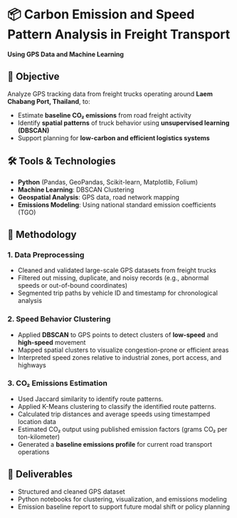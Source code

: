 # 📦 Carbon Emission and Speed Pattern Analysis in Freight Transport  
**Using GPS Data and Machine Learning**

## 🧠 Objective
Analyze GPS tracking data from freight trucks operating around **Laem Chabang Port, Thailand**, to:

- Estimate **baseline CO₂ emissions** from road freight activity  
- Identify **spatial patterns** of truck behavior using **unsupervised learning (DBSCAN)**  
- Support planning for **low-carbon and efficient logistics systems**

## 🛠️ Tools & Technologies
- **Python** (Pandas, GeoPandas, Scikit-learn, Matplotlib, Folium)  
- **Machine Learning**: DBSCAN Clustering  
- **Geospatial Analysis**: GPS data, road network mapping  
- **Emissions Modeling**: Using national standard emission coefficients (TGO)

## 🔧 Methodology

### 1. Data Preprocessing
- Cleaned and validated large-scale GPS datasets from freight trucks  
- Filtered out missing, duplicate, and noisy records (e.g., abnormal speeds or out-of-bound coordinates)  
- Segmented trip paths by vehicle ID and timestamp for chronological analysis

### 2. Speed Behavior Clustering
- Applied **DBSCAN** to GPS points to detect clusters of **low-speed** and **high-speed** movement  
- Mapped spatial clusters to visualize congestion-prone or efficient areas  
- Interpreted speed zones relative to industrial zones, port access, and highways

### 3. CO₂ Emissions Estimation
- Used Jaccard similarity to identify route patterns.
- Applied K-Means clustering to classify the identified route patterns.
- Calculated trip distances and average speeds using timestamped location data  
- Estimated CO₂ output using published emission factors (grams CO₂ per ton-kilometer)  
- Generated a **baseline emissions profile** for current road transport operations

## 📂 Deliverables
- Structured and cleaned GPS dataset  
- Python notebooks for clustering, visualization, and emissions modeling  
- Emission baseline report to support future modal shift or policy planning  
